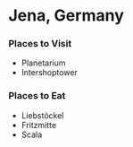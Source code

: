 
# Jena, Germany

### Places to Visit
- Planetarium
- Intershoptower

### Places to Eat
- Liebstöckel 
- Fritzmitte
- Scala
